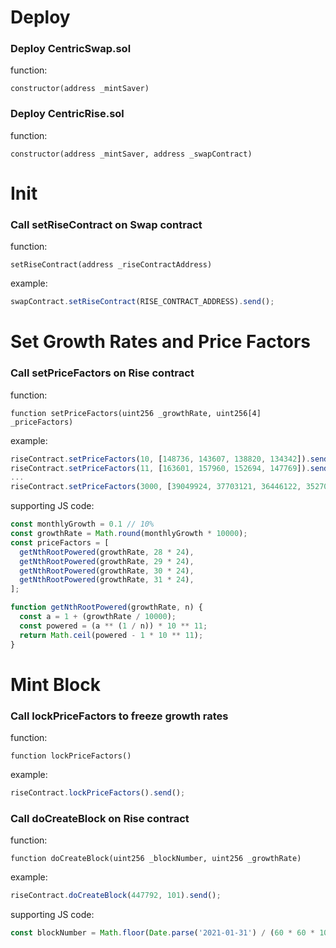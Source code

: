 # Deploy
### Deploy CentricSwap.sol
function:
```
constructor(address _mintSaver)
```

### Deploy CentricRise.sol
function:
```
constructor(address _mintSaver, address _swapContract)
```

# Init
### Call setRiseContract on Swap contract 
function:
```
setRiseContract(address _riseContractAddress)
```
example: 
```js
swapContract.setRiseContract(RISE_CONTRACT_ADDRESS).send();
```

# Set Growth Rates and Price Factors
### Call setPriceFactors on Rise contract
function:
```
function setPriceFactors(uint256 _growthRate, uint256[4] _priceFactors)
```
example: 
```js
riseContract.setPriceFactors(10, [148736, 143607, 138820, 134342]).send();
riseContract.setPriceFactors(11, [163601, 157960, 152694, 147769]).send();
...
riseContract.setPriceFactors(3000, [39049924, 37703121, 36446122, 35270233]).send();
```
supporting JS code:
```js
const monthlyGrowth = 0.1 // 10%
const growthRate = Math.round(monthlyGrowth * 10000);
const priceFactors = [
  getNthRootPowered(growthRate, 28 * 24),
  getNthRootPowered(growthRate, 29 * 24),
  getNthRootPowered(growthRate, 30 * 24),
  getNthRootPowered(growthRate, 31 * 24),
];

function getNthRootPowered(growthRate, n) {
  const a = 1 + (growthRate / 10000);
  const powered = (a ** (1 / n)) * 10 ** 11;
  return Math.ceil(powered - 1 * 10 ** 11);
}
```

# Mint Block
### Call lockPriceFactors to freeze growth rates
function:
```
function lockPriceFactors()
```
example: 
```js
riseContract.lockPriceFactors().send();
```
### Call doCreateBlock on Rise contract
function:
```
function doCreateBlock(uint256 _blockNumber, uint256 _growthRate)
```
example:
```js
riseContract.doCreateBlock(447792, 101).send();
```
supporting JS code:
```js
const blockNumber = Math.floor(Date.parse('2021-01-31') / (60 * 60 * 1000));
```